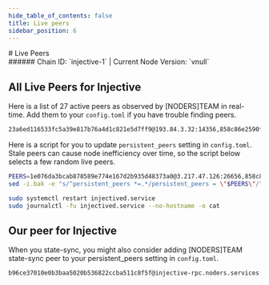 ```yaml
---
hide_table_of_contents: false
title: Live peers
sidebar_position: 6
---
```


<div class="h1-with-icon icon-injective">
# Live Peers
</div>
###### Chain ID: `injective-1` | Current Node Version: `vnull`

## All Live Peers for Injective
Here is a list of 27 active peers as observed by [NODERS]TEAM in real-time. Add them to your `config.toml` if you have trouble finding peers.

```bash
23a6ed116533fc5a39e817b76a4d1c821e5d7ff9@193.84.3.32:14356,858c86e2590f82934b8483ed184afd88416a7b31@135.181.113.227:2106,8f5603be95562a7c177a2395cb842e72390f7e7e@51.159.0.48:26656,db1c47a8b178410702dc03ca202f04246e21230b@65.109.36.70:26656,8682d5a13552831a20f327d39b71c6b8aa957f5a@51.91.214.230:26656,1cbf3a63ff99f6557cd0b9feb207a7c987832cfa@198.244.165.175:13656,204bd049353264547978853a8efb32e4521d8816@57.128.133.25:26656,61c88918832b352a1a930f56fc720890187411e6@116.202.234.242:26656,a6c66d5db62d6359179c30c7dc3836fa8d60d348@148.113.162.70:12200,3519a502a9701fd08b0470ec509dfb234b8cbd4f@54.245.60.120:26656,eea48a4fc4f0257e30843c8bfe296aa0bb61e5ae@51.159.0.207:16656,a7bf47bf83b12c6744d1f8a1b944947b12330404@65.108.230.84:26656,5f05920f25fcd2524940be3bdb048f01d6bb0a53@46.4.164.217:26656,b335c4cd6c527c065503607c48abf5a2f62d2b51@15.235.114.80:11751,27bc6d3cde19ae5b18713d2ea903d9530461393f@2a01:26656,f035154b27de1a02be9972a7802f508f97bed33d@18.180.211.28:26656,508ce50b613d995aaf63da0ea932aaf38dd5f5be@162.62.233.214:26656,9b4291ebc53fd38f45615cb39f1b40c6636b7d62@65.108.7.249:14356,975547fcec7794dadbe311016aaac094d6fb69c7@169.155.169.75:26656,045a8f4b0fd3982e74bcbcf8374c7a498b8703d1@35.161.85.155:26656,67e4cb969b462b08a326a709f67f13d6de4b1f6d@65.21.10.181:14356,ec80c0874742cae0efb1a0edecf3cf3cbe777027@38.58.182.13:26656,1e076da3bcab878589e774e167d2b935d48373a0@3.217.47.126:26656,51d8c3d8a39df5ff45b1c28d9e7169b6766ac71c@44.214.37.79:26656,eef279a2364f86401f9086f0dffb9047202fe95f@43.130.233.191:26656,7f3473ddab10322b63789acb4ac58647929111ba@15.235.13.116:11751,d8fa03360014d47dc2ed1fa930b0922a6efc7f27@135.125.189.156:26656
```

Here is a script for you to update `persistent_peers` setting in `config.toml`. Stale peers can cause node inefficiency over time, so the script below selects a few random live peers.

```bash
PEERS=1e076da3bcab878589e774e167d2b935d48373a0@3.217.47.126:26656,858c86e2590f82934b8483ed184afd88416a7b31@135.181.113.227:2106,23a6ed116533fc5a39e817b76a4d1c821e5d7ff9@193.84.3.32:14356,27bc6d3cde19ae5b18713d2ea903d9530461393f@2a01:26656,045a8f4b0fd3982e74bcbcf8374c7a498b8703d1@35.161.85.155:26656
sed -i.bak -e "s/^persistent_peers *=.*/persistent_peers = \"$PEERS\"/" ~/.injectived/config/config.toml

sudo systemctl restart injectived.service
sudo journalctl -fu injectived.service --no-hostname -o cat
```

## Our peer for Injective
When you state-sync, you might also consider adding [NODERS]TEAM state-sync peer to your persistent_peers setting in `config.toml`.

```bash
b96ce37010e0b3baa5020b536822ccba511c8f5f@injective-rpc.noders.services:33656
```